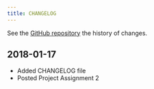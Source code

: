 ```yaml
---
title: CHANGELOG
---
```


See the [GitHub repository](https://github.com/UW-POLS501/2018/commits/master) the history of changes.

## 2018-01-17

- Added CHANGELOG file
- Posted Project Assignment 2

